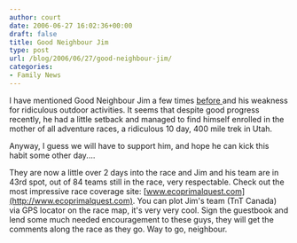 ```yaml
---
author: court
date: 2006-06-27 16:02:36+00:00
draft: false
title: Good Neighbour Jim
type: post
url: /blog/2006/06/27/good-neighbour-jim/
categories:
- Family News
---
```


I have mentioned Good Neighbour Jim a few times [before ](http://www.vallentyne.com/blog/archives/2003/05/by_the_way_good.html)and his weakness for ridiculous outdoor activities.  It seems that despite good progress recently, he had a little setback and managed to find himself enrolled in the mother of all adventure races, a ridiculous 10 day, 400 mile trek in Utah.

Anyway, I guess we will have to support him, and hope he can kick this habit some other day....

They are now a little over 2 days into the race and Jim and his team are in 43rd spot, out of 84 teams still in the race, very respectable.  Check out the most impressive race coverage site: [www.ecoprimalquest.com](http://www.ecoprimalquest.com).  You can plot Jim's team (TnT Canada) via GPS locator on the race map, it's very very cool.  Sign the guestbook and lend some much needed encouragement to these guys, they will get the comments along the race as they go.  Way to go, neighbour.
